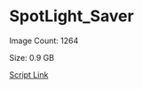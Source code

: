 # SpotLight_Saver

Image Count: 1264

Size: 0.9 GB

[Script Link](https://github.com/liuyal/Archive/blob/master/Python/Utilities/Miscellaneous/spotlight_saver.py)